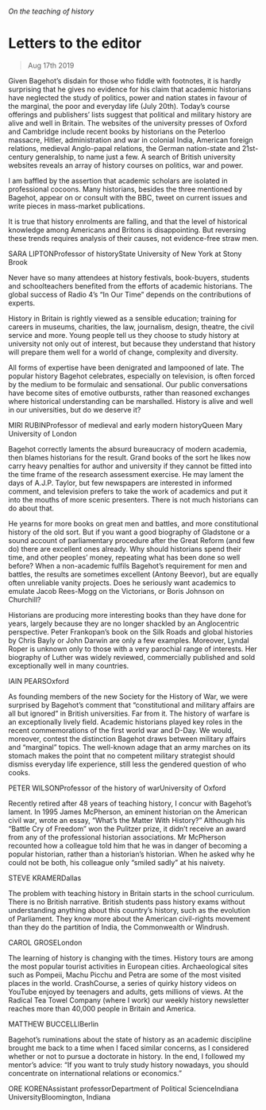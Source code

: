 ###### On the teaching of history
# Letters to the editor 
> Aug 17th 2019 
Given Bagehot’s disdain for those who fiddle with footnotes, it is hardly surprising that he gives no evidence for his claim that academic historians have neglected the study of politics, power and nation states in favour of the marginal, the poor and everyday life (July 20th). Today’s course offerings and publishers’ lists suggest that political and military history are alive and well in Britain. The websites of the university presses of Oxford and Cambridge include recent books by historians on the Peterloo massacre, Hitler, administration and war in colonial India, American foreign relations, medieval Anglo-papal relations, the German nation-state and 21st-century generalship, to name just a few. A search of British university websites reveals an array of history courses on politics, war and power. 
I am baffled by the assertion that academic scholars are isolated in professional cocoons. Many historians, besides the three mentioned by Bagehot, appear on or consult with the BBC, tweet on current issues and write pieces in mass-market publications. 
It is true that history enrolments are falling, and that the level of historical knowledge among Americans and Britons is disappointing. But reversing these trends requires analysis of their causes, not evidence-free straw men. 
SARA LIPTONProfessor of historyState University of New York at Stony Brook 
Never have so many attendees at history festivals, book-buyers, students and schoolteachers benefited from the efforts of academic historians. The global success of Radio 4’s “In Our Time” depends on the contributions of experts. 
History in Britain is rightly viewed as a sensible education; training for careers in museums, charities, the law, journalism, design, theatre, the civil service and more. Young people tell us they choose to study history at university not only out of interest, but because they understand that history will prepare them well for a world of change, complexity and diversity. 
All forms of expertise have been denigrated and lampooned of late. The popular history Bagehot celebrates, especially on television, is often forced by the medium to be formulaic and sensational. Our public conversations have become sites of emotive outbursts, rather than reasoned exchanges where historical understanding can be marshalled. History is alive and well in our universities, but do we deserve it? 
MIRI RUBINProfessor of medieval and early modern historyQueen Mary University of London 
Bagehot correctly laments the absurd bureaucracy of modern academia, then blames historians for the result. Grand books of the sort he likes now carry heavy penalties for author and university if they cannot be fitted into the time frame of the research assessment exercise. He may lament the days of A.J.P. Taylor, but few newspapers are interested in informed comment, and television prefers to take the work of academics and put it into the mouths of more scenic presenters. There is not much historians can do about that. 
He yearns for more books on great men and battles, and more constitutional history of the old sort. But if you want a good biography of Gladstone or a sound account of parliamentary procedure after the Great Reform (and few do) there are excellent ones already. Why should historians spend their time, and other peoples’ money, repeating what has been done so well before? When a non-academic fulfils Bagehot’s requirement for men and battles, the results are sometimes excellent (Antony Beevor), but are equally often unreliable vanity projects. Does he seriously want academics to emulate Jacob Rees-Mogg on the Victorians, or Boris Johnson on Churchill? 
Historians are producing more interesting books than they have done for years, largely because they are no longer shackled by an Anglocentric perspective. Peter Frankopan’s book on the Silk Roads and global histories by Chris Bayly or John Darwin are only a few examples. Moreover, Lyndal Roper is unknown only to those with a very parochial range of interests. Her biography of Luther was widely reviewed, commercially published and sold exceptionally well in many countries. 
IAIN PEARSOxford 
As founding members of the new Society for the History of War, we were surprised by Bagehot’s comment that “constitutional and military affairs are all but ignored” in British universities. Far from it. The history of warfare is an exceptionally lively field. Academic historians played key roles in the recent commemorations of the first world war and D-Day. We would, moreover, contest the distinction Bagehot draws between military affairs and “marginal” topics. The well-known adage that an army marches on its stomach makes the point that no competent military strategist should dismiss everyday life experience, still less the gendered question of who cooks. 
PETER WILSONProfessor of the history of warUniversity of Oxford 
Recently retired after 48 years of teaching history, I concur with Bagehot’s lament. In 1995 James McPherson, an eminent historian on the American civil war, wrote an essay, “What’s the Matter With History?” Although his “Battle Cry of Freedom” won the Pulitzer prize, it didn’t receive an award from any of the professional historian associations. Mr McPherson recounted how a colleague told him that he was in danger of becoming a popular historian, rather than a historian’s historian. When he asked why he could not be both, his colleague only “smiled sadly” at his naivety. 
STEVE KRAMERDallas 
The problem with teaching history in Britain starts in the school curriculum. There is no British narrative. British students pass history exams without understanding anything about this country’s history, such as the evolution of Parliament. They know more about the American civil-rights movement than they do the partition of India, the Commonwealth or Windrush. 
CAROL GROSELondon 
The learning of history is changing with the times. History tours are among the most popular tourist activities in European cities. Archaeological sites such as Pompeii, Machu Picchu and Petra are some of the most visited places in the world. CrashCourse, a series of quirky history videos on YouTube enjoyed by teenagers and adults, gets millions of views. At the Radical Tea Towel Company (where I work) our weekly history newsletter reaches more than 40,000 people in Britain and America. 
MATTHEW BUCCELLIBerlin 
Bagehot’s ruminations about the state of history as an academic discipline brought me back to a time when I faced similar concerns, as I considered whether or not to pursue a doctorate in history. In the end, I followed my mentor’s advice: “If you want to truly study history nowadays, you should concentrate on international relations or economics.” 
ORE KORENAssistant professorDepartment of Political ScienceIndiana UniversityBloomington, Indiana 
